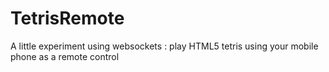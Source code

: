 TetrisRemote
============

A little experiment using websockets : play HTML5 tetris using your mobile phone as a remote control
